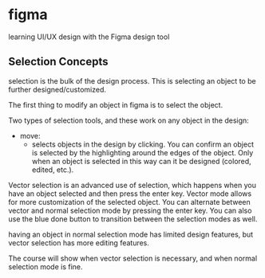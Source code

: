 # figma
learning UI/UX design with the Figma design tool


## Selection Concepts

selection is the bulk of the design process. This is selecting an object to be further designed/customized. 

The first thing to modify an object in figma is to select the object.

Two types of selection tools, and these work on any object in the design:

- move: 
    - selects objects in the design by clicking. You can confirm an object is selected by the highlighting around the edges of the object. Only when an object is selected in this way can it be designed (colored, edited, etc.).

Vector selection is an advanced use of selection, which happens when you have an object selected and then press the enter key. Vector mode allows for more customization of the selected object. You can alternate between vector and normal selection mode by pressing the enter key. You can also use the blue done button to transition between the selection modes as well.

having an object in normal selection mode has limited design features, but vector selection has more editing features.

The course will show when vector selection is necessary, and when normal selection mode is fine. 

